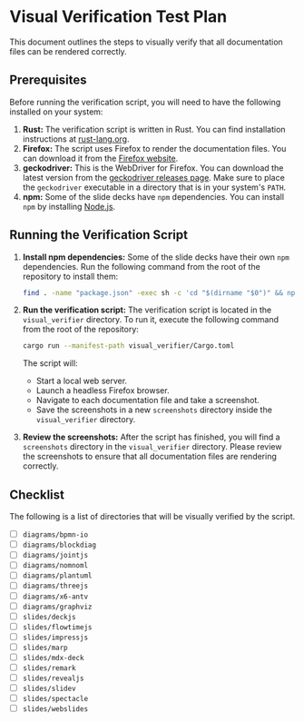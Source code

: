 # Visual Verification Test Plan

This document outlines the steps to visually verify that all documentation files can be rendered correctly.

## Prerequisites

Before running the verification script, you will need to have the following installed on your system:

1.  **Rust:** The verification script is written in Rust. You can find installation instructions at [rust-lang.org](https://www.rust-lang.org/tools/install).
2.  **Firefox:** The script uses Firefox to render the documentation files. You can download it from the [Firefox website](https://www.mozilla.org/en-US/firefox/new/).
3.  **geckodriver:** This is the WebDriver for Firefox. You can download the latest version from the [geckodriver releases page](https://github.com/mozilla/geckodriver/releases). Make sure to place the `geckodriver` executable in a directory that is in your system's `PATH`.
4.  **npm:** Some of the slide decks have `npm` dependencies. You can install `npm` by installing [Node.js](https://nodejs.org/en/download/).

## Running the Verification Script

1.  **Install npm dependencies:**
    Some of the slide decks have their own `npm` dependencies. Run the following command from the root of the repository to install them:
    ```bash
    find . -name "package.json" -exec sh -c 'cd "$(dirname "$0")" && npm install' {} \;
    ```

2.  **Run the verification script:**
    The verification script is located in the `visual_verifier` directory. To run it, execute the following command from the root of the repository:
    ```bash
    cargo run --manifest-path visual_verifier/Cargo.toml
    ```
    The script will:
    - Start a local web server.
    - Launch a headless Firefox browser.
    - Navigate to each documentation file and take a screenshot.
    - Save the screenshots in a new `screenshots` directory inside the `visual_verifier` directory.

3.  **Review the screenshots:**
    After the script has finished, you will find a `screenshots` directory in the `visual_verifier` directory. Please review the screenshots to ensure that all documentation files are rendering correctly.

## Checklist

The following is a list of directories that will be visually verified by the script.

- [ ] `diagrams/bpmn-io`
- [ ] `diagrams/blockdiag`
- [ ] `diagrams/jointjs`
- [ ] `diagrams/nomnoml`
- [ ] `diagrams/plantuml`
- [ ] `diagrams/threejs`
- [ ] `diagrams/x6-antv`
- [ ] `diagrams/graphviz`
- [ ] `slides/deckjs`
- [ ] `slides/flowtimejs`
- [ ] `slides/impressjs`
- [ ] `slides/marp`
- [ ] `slides/mdx-deck`
- [ ] `slides/remark`
- [ ] `slides/revealjs`
- [ ] `slides/slidev`
- [ ] `slides/spectacle`
- [ ] `slides/webslides`
